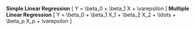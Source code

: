 **Simple Linear Regression**
\[ Y = \beta_0 + \beta_1 X + \varepsilon \]
**Multiple Linear Regression**
\[ Y = \beta_0 + \beta_1 X_1 + \beta_2 X_2 + \ldots + \beta_p X_p + \varepsilon \]

